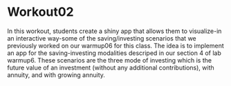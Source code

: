 # Workout02

In this workout, students create a shiny app that allows them to visualize-in an interactive way-some of the saving/investing scenarios that we previously worked on our warmup06 for this class. The idea is to implement an app for the saving-investing modalities descriped in our section 4 of lab warmup6. These scenarios are the three mode of investing which is the future value of an investment (without any additional contributions), with annuity, and with growing annuity.

